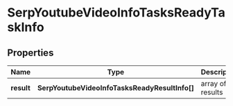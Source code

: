 # SerpYoutubeVideoInfoTasksReadyTaskInfo

## Properties

| Name | Type | Description | Notes |
|------------ | ------------- | ------------- | -------------|
**result** | **SerpYoutubeVideoInfoTasksReadyResultInfo[]** | array of results |[optional]|